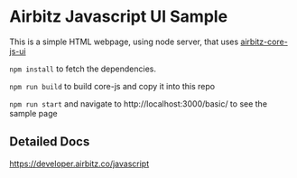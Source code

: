 # Airbitz Javascript UI Sample

This is a simple HTML webpage, using node server, that uses [airbitz-core-js-ui](https://github.com/Airbitz/airbitz-core-js-ui)

`npm install` to fetch the dependencies.  

`npm run build` to build core-js and copy it into this repo

`npm run start` and navigate to http://localhost:3000/basic/ to see the sample page

## Detailed Docs

https://developer.airbitz.co/javascript
